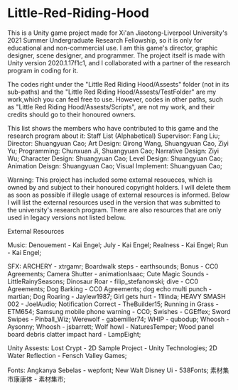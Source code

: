 # Little-Red-Riding-Hood
This is a Unity game project made for Xi'an Jiaotong-Liverpool University's 2021 Summer Undergraduate Research Fellowship, so it is only for educational and non-commercial use.
I am this game's director, graphic designer, scene designer, and programmer.
The project itself is made with Unity version 2020.1.17f1c1, and I collaborated with a partner of the research program in coding for it.

The codes right under the "Little Red Riding Hood/Assests" folder (not in its sub-paths) and the "Little Red Riding Hood/Assests/TestFolder" are my work,which you can feel free to use.
However, codes in other paths, such as "Little Red Riding Hood/Assests/Scripts", are not my work, and their credits should go to their honoured owners.

This list shows the members who have contributed to this game and the research program about it:
Staff List (Alphabetical)
Supervisor: Fang Liu;
Director: Shuangyuan Cao;
Art Design: Qirong Wang, Shuangyuan Cao, Ziyi Yu;
Programming: Chunxuan Ji, Shuangyuan Cao;
Narrative Design: Ziyi Wu;
Character Design: Shuangyuan Cao;
Level Design: Shuangyuan Cao;
Animation Deisgn: Shuangyuan Cao;
Visual Implement: Shuangyuan Cao;

Warning: This project has included some external resoueces, which is owned by and subject to their honoured copyright holders.
I will delete them as soon as possible if illegle usage of external resources is informed.
Below I will list the external resources used in the version that was submitted to the university's research program.
There are also resources that are only used in legacy versions not listed below.

External Resources

Music:
Denouement - Kai Engel;
July - Kai Engel;
Realness - Kai Engel;
Run - Kai Engel;

SFX:
ARCHERY - xtrgamr;
Boardwalk steps - earthsounds;
Bonus - CC0 Agreements;
Camera Shutter - animationIsaac;
Cute Magic Sounds - LittleRainySeasons;
Dinosaur Roar - filip_stefanowski;
dive - CC0 Agreements;
Dog Barking - CC0 Agreements;
dog echo multi punch - martian;
Dog Roaring - Jaylew1987;
Girl gets hurt - 11linda;
HEAVY SMASH 002 - JoelAudio;
Notification Correct - TheBuilder15;
Running in Grass - ETM654;
Samsung mobile phone warning - CC0;
Swishes - CGEffex;
Sword Swipes - Pinball_Wiz;
Werewolf - gabemiller74;
WHIP - qubodup;
Whoosh - Aysonny;
Whoosh - jsbarrett;
Wolf howl - NaturesTemper;
Wood panel board debris clatter impact hard - LampEight;

Unity Assests:
Lost Crypt - 2D Sample Project - Unity Technologies;
2D Water Reflection - Fensch Valley Games;

Fonts:
Angkanya Sebelas - wepfont;
New Walt Disney Ui - 538Fonts;
素材集市康康体 - 素材集市;
